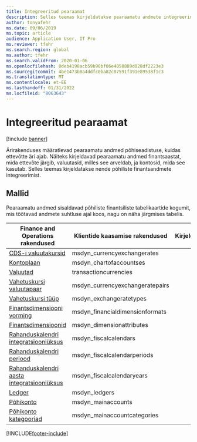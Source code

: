 ```yaml
---
title: Integreeritud pearaamat
description: Selles teemas kirjeldatakse pearaamatu andmete integreerimist Finance and Operationsi ja teiste Dynamics 365 rakenduste vahel teenust Dataverse kasutades.
author: tonyafehr
ms.date: 09/06/2019
ms.topic: article
audience: Application User, IT Pro
ms.reviewer: tfehr
ms.search.region: global
ms.author: tfehr
ms.search.validFrom: 2020-01-06
ms.openlocfilehash: 0deb4198acb59b90bf06e4050889d028df2223e3
ms.sourcegitcommit: 4be1473b0a4ddfc0ba82c07591f391e89538f1c3
ms.translationtype: MT
ms.contentlocale: et-EE
ms.lasthandoff: 01/31/2022
ms.locfileid: "8063643"
---
```

# <a name="integrated-ledger"></a>Integreeritud pearaamat

[!include [banner](../../includes/banner.md)]



Ärirakenduses määratlevad pearaamatu andmed põhiseadistuse, kuidas ettevõtte äri ajab. Näiteks kirjeldavad pearaamatu andmed finantsaastat, mida ettevõte järgib, valuutasid, milles see arveldab, ja kontosid, mida see kasutab. Selles teemas kirjeldatakse nende põhiliste finantsandmete integreerimist.

## <a name="templates"></a>Mallid

Pearaamatu andmed sisaldavad põhiliste finantsiliste tabelikaartide kogumit, mis töötavad andmete suhtluse ajal koos, nagu on näha järgmises tabelis.

Finance and Operations rakendused | Klientide kaasamise rakendused     | Kirjeldus
---------------------------------|----------------------------------|------------
[CDS-i valuutakursid](mapping-reference.md#123) | msdyn_currencyexchangerates |
[Kontoplaan](mapping-reference.md#121) | msdyn_chartofaccountses |
[Valuutad](mapping-reference.md#218) | transactioncurrencies |
[Vahetuskursi valuutapaar](mapping-reference.md#122) | msdyn_currencyexchangeratepairs |
[Vahetuskursi tüüp](mapping-reference.md#129) | msdyn_exchangeratetypes |
[Finantsdimensiooni vorming](mapping-reference.md#130) | msdyn_financialdimensionformats |
[Finantsdimensioonid](mapping-reference.md#128) | msdyn_dimensionattributes |
[Rahanduskalendri integratsiooniüksus](mapping-reference.md#132) | msdyn_fiscalcalendars |
[Rahanduskalendri periood](mapping-reference.md#131) | msdyn_fiscalcalendarperiods |
[Rahanduskalendri aasta integratsiooniüksus](mapping-reference.md#133) | msdyn_fiscalcalendaryears |
[Ledger](mapping-reference.md#148) | msdyn_ledgers |
[Põhikonto](mapping-reference.md#152) | msdyn_mainaccounts |
[Põhikonto kategooriad](mapping-reference.md#151) | msdyn_mainaccountcategories |

[!INCLUDE[footer-include](../../../../includes/footer-banner.md)]
